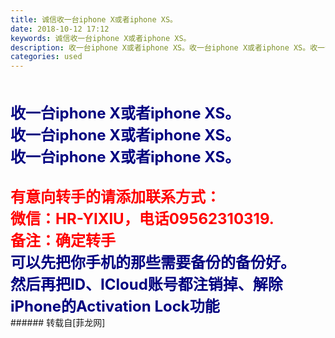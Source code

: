 ```yaml
---
title: 诚信收一台iphone X或者iphone XS。
date: 2018-10-12 17:12
keywords: 诚信收一台iphone X或者iphone XS。
description: 收一台iphone X或者iphone XS。收一台iphone X或者iphone XS。收一台iphone X或者iphone XS。有意向转手的请添加联系方式：微信：HR-YIXIU，电话09562310319.备注：确定转手可以先把你手机的那些需要备份的备份好。然后再把ID、ICloud账号都注销掉、解除iPhone的Activation Lock功能
categories: used
---
```

<td class="t_f" id="postmessage_2009471">

<br/>
<br/>
<font size="5"><font color="#000080"><strong>收一台iphone X或者iphone XS。</strong></font><br/>
<font color="#000080"><strong>收一台iphone X或者iphone XS。</strong></font><br/>
<font color="#000080"><strong>收一台iphone X或者iphone XS。</strong></font><br/>
<br/>
<font color="#ff0000"><strong>有意向转手的请添加联系方式：</strong><br/>
<strong>微信：HR-YIXIU，电话09562310319.</strong></font></font><font size="5"><strong><font color="#000080"><br/>
</font><font color="#ff0000">备注：确定转手</font><br/>
<font color="#000080">可以先把你手机的那些需要备份的备份好。</font><br/>
<font color="#000080">然后再把ID、ICloud账号都注销掉、解除iPhone的Activation Lock功能</font></strong></font><br/>
</td>
###### 转载自[菲龙网]